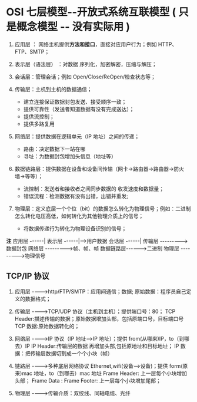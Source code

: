 # OSI 七层模型--开放式系统互联模型 ( 只是概念模型 -- 没有实际用 )

1. 应用层 ： 网络主机提供**方法和接口**，直接对应用户行为；例如 HTTP、FTP、SMTP；

2. 表示层（语法层） ：对数据 序列化，加密解密，压缩与解压；

3. 会话层：管理会话；例如 Open/Close/ReOpen/检查状态等；

4. 传输层：主机到主机的数据通信；

   - 建立连接保证数据封包发送、接受顺序一致；
   - 提供可靠性（发送者知道数据有没有完成送达）；
   - 提供流控制；
   - 提供多路复用

5. 网络层：提供数据在逻辑单元（IP 地址）之间的传递；

   - 路由：决定数据下一站在哪
   - 寻址：为数据封包增加头信息（地址等）

6. 数据链路层：提供数据在设备和设备间传输（网卡->路由器->路由器->防火墙->等等）；

   - 流控制：发送者和接收者之间同步数据的 收发速度和数据量；
   - 错误流程：检测数据有没有出错，出错并重发;

7. 物理层：定义底层一个个位（bit）的数据怎么转化为物理信号；例如：二进制怎么转化电压高低，如何转化为其他物理介质上的信号；
   - 将数据传递行为转化为物理设备识别的信号；

**注**
应用层 ------|
表示层 ------|-->用户数据
会话层 ------|
传输层 --------->数据封包
网络层 --------->帧、帧、帧
数据链路层------>二进制
物理层 --------->物理信号

## TCP/IP 协议

1. 应用层 ---->http/FTP/SMTP：应用间通信；数据;
   原始数据：程序员自己定义的数据格式；

2. 传输层 ---->TCP/UDP 协议（主机到主机）；提供端口号：80；
   TCP Header:描述传输的数据；原始数据增加头部，包括原端口号，目标端口号
   TCP 数据:原始数据转化的；

3. 网络层 ---->IP 协议（IP 地址-->IP 地址）；提供 from(从哪来)IP，to（到哪去）IP
   IP Header:传输层的数据 再增加头部,包括原地址和目标地址；
   IP 数据：把传输层数据切割成一个个小块（帧）

4. 链路层 ---->多种底层网络协议 Ethernet,wifi(设备-->设备)；提供 form(原来)mac 地址，to（到哪去）mac 地址
   Frame Header: 上一层每个小块增加头部；
   Frame Data :
   Frame Footer: 上一层每个小块增加尾部；
5. 物理层 ---->传输介质：双绞线、同轴电缆、光纤
